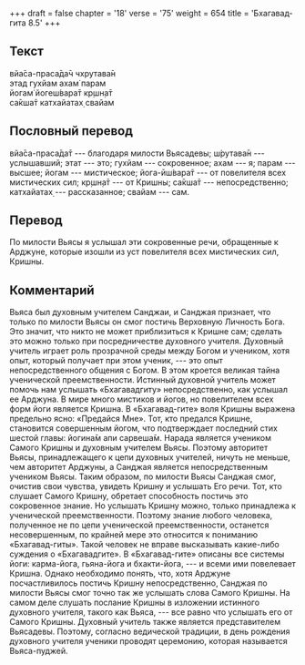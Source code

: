 +++
draft = false
chapter = '18'
verse = '75'
weight = 654
title = 'Бхагавад-гита 8.5'
+++
## Текст

вйа̄са-праса̄да̄ч чхрутава̄н  
этад гухйам ахам̇ парам  
йогам̇ йогеш́вара̄т кр̣шн̣а̄т  
са̄кша̄т катхайатах̣ свайам

## Пословный перевод

вйа̄са-праса̄да̄т --- благодаря милости Вьясадевы; ш́рутава̄н --- услышавший;
этат --- это; гухйам --- сокровенное; ахам --- я; парам --- высшее;
йогам --- мистическое; йога-ӣш́вара̄т --- от повелителя всех мистических
сил; кр̣шн̣а̄т --- от Кришны; са̄кша̄т --- непосредственно; катхайатах̣ ---
рассказанное; свайам --- сам.

## Перевод

По милости Вьясы я услышал эти сокровенные речи, обращенные к Арджуне,
которые изошли из уст повелителя всех мистических сил, Кришны.

## Комментарий

Вьяса был духовным учителем Санджаи, и Санджая признает, что только по
милости Вьясы он смог постичь Верховную Личность Бога. Это значит, что
никто не может приблизиться к Кришне сам; сделать это можно только при
посредничестве духовного учителя. Духовный учитель играет роль
прозрачной среды между Богом и учеником, хотя опыт, который получает при
этом ученик, --- это опыт непосредственного общения с Богом. В этом
кроется великая тайна ученической преемственности. Истинный духовной
учитель может помочь нам услышать «Бхагавадгиту» непосредственно, как
услышал ее Арджуна. В мире много мистиков и йогов, но повелителем всех
форм йоги является Кришна. В «Бхагавад-гите» воля Кришны выражена
предельно ясно: «Предайся Мне». Тот, кто предался Кришне, становится
совершенным йогом, что подтверждает последний стих шестой главы: йогина̄м
апи сарвеша̄м. Нарада является учеником Самого Кришны и духовным учителем
Вьясы. Поэтому авторитет Вьясы, принадлежащего к цепи духовных учителей,
ничуть не меньше, чем авторитет Арджуны, а Санджая является
непосредственным учеником Вьясы. Таким образом, по милости Вьясы Санджая
смог, очистив свои чувства, увидеть Кришну и услышать Его речи. Тот, кто
слушает Самого Кришну, обретает способность постичь это сокровенное
знание. Но услышать Кришну можно, только принадлежа к ученической
преемственности. Поэтому знание любого человека, полученное не по цепи
ученической преемственности, останется несовершенным, по крайней мере
это относится к пониманию «Бхагавад-гиты». Такой человек не вправе
высказывать какие-либо суждения о «Бхагавадгите». В «Бхагавад-гите»
описаны все системы йоги: карма-йога, гьяна-йога и бхакти-йога, --- и
всеми ими повелевает Кришна. Однако необходимо понять, что, хотя Арджуне
посчастливилось постичь Кришну непосредственно, Санджая по милости Вьясы
смог точно так же услышать слова Самого Кришны. На самом деле слушать
послание Кришны в изложении истинного духовного учителя, такого как
Вьяса, --- все равно что услышать его от Самого Кришны. Духовный учитель
также является представителем Вьясадевы. Поэтому, согласно ведической
традиции, в день рождения духовного учителя ученики проводят церемонию,
которая называется Вьяса-пуджей.
